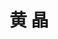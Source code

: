 ---
# Display name

title: 黄 晶
user_groups: ["Graduated Master Students"]



organizations:
- name: 2006-2009 co-supervised with Prof. Weinan E

Interests:
- Study the relation between birth-defect and chemical element content in Shanxi with the Institute of Population Research

---